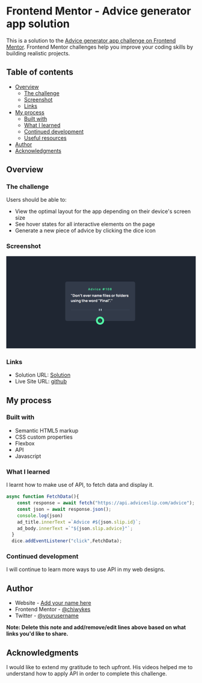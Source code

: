 # Frontend Mentor - Advice generator app solution

This is a solution to the [Advice generator app challenge on Frontend Mentor](https://www.frontendmentor.io/challenges/advice-generator-app-QdUG-13db). Frontend Mentor challenges help you improve your coding skills by building realistic projects.

## Table of contents

- [Overview](#overview)
  - [The challenge](#the-challenge)
  - [Screenshot](#screenshot)
  - [Links](#links)
- [My process](#my-process)
  - [Built with](#built-with)
  - [What I learned](#what-i-learned)
  - [Continued development](#continued-development)
  - [Useful resources](#useful-resources)
- [Author](#author)
- [Acknowledgments](#acknowledgments)



## Overview

### The challenge

Users should be able to:

- View the optimal layout for the app depending on their device's screen size
- See hover states for all interactive elements on the page
- Generate a new piece of advice by clicking the dice icon

### Screenshot

![](./advice_generator.png)



### Links

- Solution URL: [Solution](index.html)
- Live Site URL: [github](https://chiwykes.github.io/Advice-Generator/)

## My process

### Built with

- Semantic HTML5 markup
- CSS custom properties
- Flexbox
- API
- Javascript


### What I learned

I learnt how to make use of API, to fetch data and display it.

```js
async function FetchData(){
    const response = await fetch("https://api.adviceslip.com/advice");
    const json = await response.json();
    console.log(json)
    ad_title.innerText =`Advice #${json.slip.id}`;
    ad_body.innerText =`"${json.slip.advice}"`;
  }
  dice.addEventListener("click",FetchData);
```


### Continued development

I will continue to learn more ways to use API in my web designs.



## Author

- Website - [Add your name here](https://www.your-site.com)
- Frontend Mentor - [@chiwykes](https://www.frontendmentor.io/profile/chiwykes)
- Twitter - [@yourusername](https://www.twitter.com/yourusername)

**Note: Delete this note and add/remove/edit lines above based on what links you'd like to share.**

## Acknowledgments

I would like to extend my gratitude to tech upfront. His videos helped me to understand how to apply API in order to complete this challenge.
